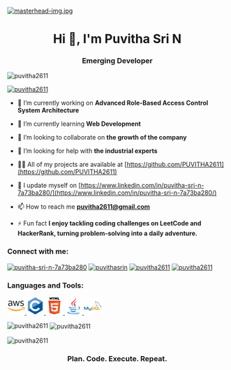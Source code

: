 [![masterhead-img.jpg](https://i.postimg.cc/9Mt9fM0V/masterhead-img.jpg)](https://postimg.cc/N9FFJQRP)
<h1 align="center">Hi 👋, I'm Puvitha Sri N</h1>
<h3 align="center">Emerging Developer</h3>

<p align="left"> <img src="https://komarev.com/ghpvc/?username=puvitha2611&label=Profile%20views&color=0e75b6&style=flat" alt="puvitha2611" /> </p>

<p align="left"> <a href="https://github.com/ryo-ma/github-profile-trophy"><img src="https://github-profile-trophy.vercel.app/?username=puvitha2611" alt="puvitha2611" /></a> </p>

- 🔭 I’m currently working on **Advanced Role-Based Access Control System Architecture**

- 🌱 I’m currently learning **Web Development**

- 👯 I’m looking to collaborate on **the growth of the company**

- 🤝 I’m looking for help with **the industrial experts**

- 👨‍💻 All of my projects are available at [https://github.com/PUVITHA2611](https://github.com/PUVITHA2611)

- 📝 I update myself on [https://www.linkedin.com/in/puvitha-sri-n-7a73ba280/](https://www.linkedin.com/in/puvitha-sri-n-7a73ba280/)

- 📫 How to reach me **puvitha2611@gmail.com**

- ⚡ Fun fact **I enjoy tackling coding challenges on LeetCode and HackerRank, turning problem-solving into a daily adventure.**

<h3 align="left">Connect with me:</h3>
<p align="left">
<a href="https://linkedin.com/in/puvitha-sri-n-7a73ba280" target="blank"><img align="center" src="https://raw.githubusercontent.com/rahuldkjain/github-profile-readme-generator/master/src/images/icons/Social/linked-in-alt.svg" alt="puvitha-sri-n-7a73ba280" height="30" width="40" /></a>
<a href="https://instagram.com/puvithasrin" target="blank"><img align="center" src="https://raw.githubusercontent.com/rahuldkjain/github-profile-readme-generator/master/src/images/icons/Social/instagram.svg" alt="puvithasrin" height="30" width="40" /></a>
<a href="https://www.leetcode.com/puvitha2611" target="blank"><img align="center" src="https://raw.githubusercontent.com/rahuldkjain/github-profile-readme-generator/master/src/images/icons/Social/leet-code.svg" alt="puvitha2611" height="30" width="40" /></a>
<a href="https://www.hackerearth.com/puvitha2611" target="blank"><img align="center" src="https://raw.githubusercontent.com/rahuldkjain/github-profile-readme-generator/master/src/images/icons/Social/hackerearth.svg" alt="puvitha2611" height="30" width="40" /></a>
</p>

<h3 align="left">Languages and Tools:</h3>
<p align="left"> <a href="https://aws.amazon.com" target="_blank" rel="noreferrer"> <img src="https://raw.githubusercontent.com/devicons/devicon/master/icons/amazonwebservices/amazonwebservices-original-wordmark.svg" alt="aws" width="40" height="40"/> </a> <a href="https://www.cprogramming.com/" target="_blank" rel="noreferrer"> <img src="https://raw.githubusercontent.com/devicons/devicon/master/icons/c/c-original.svg" alt="c" width="40" height="40"/> </a> <a href="https://www.w3.org/html/" target="_blank" rel="noreferrer"> <img src="https://raw.githubusercontent.com/devicons/devicon/master/icons/html5/html5-original-wordmark.svg" alt="html5" width="40" height="40"/> </a> <a href="https://www.java.com" target="_blank" rel="noreferrer"> <img src="https://raw.githubusercontent.com/devicons/devicon/master/icons/java/java-original.svg" alt="java" width="40" height="40"/> </a> <a href="https://www.mysql.com/" target="_blank" rel="noreferrer"> <img src="https://raw.githubusercontent.com/devicons/devicon/master/icons/mysql/mysql-original-wordmark.svg" alt="mysql" width="40" height="40"/> </a> </p>

<p><img align="left" src="https://github-readme-stats.vercel.app/api/top-langs?username=puvitha2611&show_icons=true&locale=en&layout=compact" alt="puvitha2611" /></p>

<p>&nbsp;<img align="center" src="https://github-readme-stats.vercel.app/api?username=puvitha2611&show_icons=true&locale=en" alt="puvitha2611" /></p>

<p><img align="center" src="https://github-readme-streak-stats.herokuapp.com/?user=puvitha2611&" alt="puvitha2611" /></p>

<h3 style="text-align: center;">Plan. Code. Execute. Repeat. </h3>
